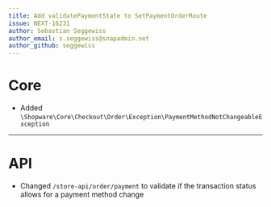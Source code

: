 ```yaml
---
title: Add validatePaymentState to SetPaymentOrderRoute
issue: NEXT-16231
author: Sebastian Seggewiss
author_email: s.seggewiss@snapadmin.net 
author_github: seggewiss
---
```

# Core
* Added `\Shopware\Core\Checkout\Order\Exception\PaymentMethodNotChangeableException`
___
# API
* Changed `/store-api/order/payment` to validate if the transaction status allows for a payment method change
